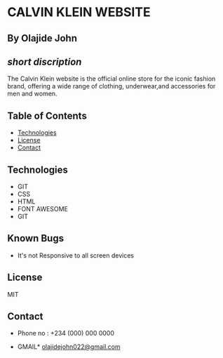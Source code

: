 # CALVIN KLEIN WEBSITE

## By Olajide John

## _short discription_
The Calvin Klein website is the official online store for the iconic fashion brand, offering a wide range of clothing, underwear,and accessories for men and women.

## Table of Contents
- [Technologies](#technologies )
- [License](#license)
- [Contact](#contact)

## Technologies
* GIT
* CSS
* HTML
* FONT AWESOME
* GIT

## Known Bugs
* It's not Responsive to all screen devices

## License
 MIT 

## Contact
* Phone no : +234 (000) 000 0000

 *  GMAIL*
 olajidejohn022@gmail.com
 